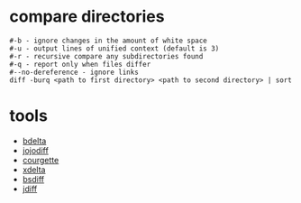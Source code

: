 # compare directories

```
#-b - ignore changes in the amount of white space
#-u - output lines of unified context (default is 3)
#-r - recursive compare any subdirectories found
#-q - report only when files differ
#--no-dereference - ignore links
diff -burq <path to first directory> <path to second directory> | sort
```

# tools

* [bdelta](https://github.com/jjwhitney/BDelta)
* [jojodiff](http://jojodiff.sourceforge.net/)
* [courgette](https://www.chromium.org/developers/design-documents/software-updates-courgette)
* [xdelta](http://xdelta.org/)
* [bsdiff](http://www.daemonology.net/bsdiff/)
* [jdiff](http://javadiff.sourceforge.net/)
